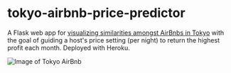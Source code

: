 # tokyo-airbnb-price-predictor
A Flask web app for [visualizing similarities amongst AirBnbs in Tokyo](tokyo-airbnb-prices.herokuapp.com) with the goal of guiding a host's price setting (per night) to return the highest profit each month. Deployed with Heroku.

![Image of Tokyo AirBnb](https://images.squarespace-cdn.com/content/v1/54ff0211e4b0331c7906899c/1552147735005-CQR3I25N4BKPLK2AX8UL/ke17ZwdGBToddI8pDm48kDEDYh4Y0JGhR6hzuwcJ44gUqsxRUqqbr1mOJYKfIPR7LoDQ9mXPOjoJoqy81S2I8N_N4V1vUb5AoIIIbLZhVYxCRW4BPu10St3TBAUQYVKcz6bs2FkMoqlrQIzq4g5ogDqXr_T7rMikH_TfPkEE4wwzGwe9KEhUq6A0DxOZf-75/tokyo-airbnb-j-apartment.jpg?format=1500w)


